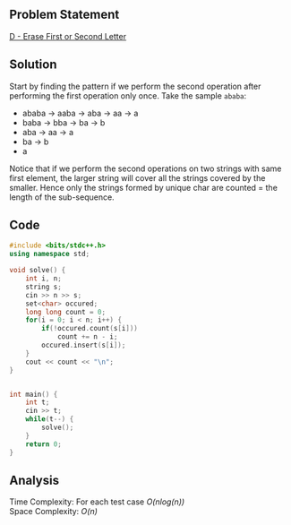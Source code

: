 ## Problem Statement
[D - Erase First or Second Letter](https://codeforces.com/problemset/problem/1917/B)

## Solution
Start by finding the pattern if we perform the second operation after performing the first operation only once. Take the sample `ababa`:
+ ababa -> aaba -> aba -> aa -> a
+ baba -> bba -> ba -> b
+ aba -> aa -> a
+ ba -> b
+ a

Notice that if we perform the second operations on two strings with same first element, the larger string will cover all the strings covered by the smaller. Hence only the strings formed by unique char are counted = the length of the sub-sequence.
<br>

## Code
```cpp
#include <bits/stdc++.h>
using namespace std;

void solve() {
    int i, n;
    string s;
    cin >> n >> s;
    set<char> occured;
    long long count = 0;
    for(i = 0; i < n; i++) {
        if(!occured.count(s[i]))
            count += n - i;
        occured.insert(s[i]);
    }
    cout << count << "\n";
}


int main() {
    int t;
    cin >> t;
    while(t--) {
        solve();
    }
    return 0;
}
```

## Analysis
Time Complexity: For each test case <i>O(nlog(n))</i>
<br>
Space Complexity: <i>O(n)</i>
